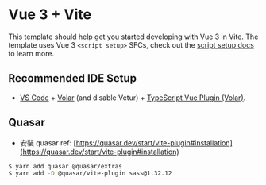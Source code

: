 # Vue 3 + Vite

This template should help get you started developing with Vue 3 in Vite. The template uses Vue 3 `<script setup>` SFCs, check out the [script setup docs](https://v3.vuejs.org/api/sfc-script-setup.html#sfc-script-setup) to learn more.

## Recommended IDE Setup

- [VS Code](https://code.visualstudio.com/) + [Volar](https://marketplace.visualstudio.com/items?itemName=Vue.volar) (and disable Vetur) + [TypeScript Vue Plugin (Volar)](https://marketplace.visualstudio.com/items?itemName=Vue.vscode-typescript-vue-plugin).

## Quasar

- 安裝 quasar
  ref: [https://quasar.dev/start/vite-plugin#installation](https://quasar.dev/start/vite-plugin#installation)

```bash
$ yarn add quasar @quasar/extras
$ yarn add -D @quasar/vite-plugin sass@1.32.12
```

